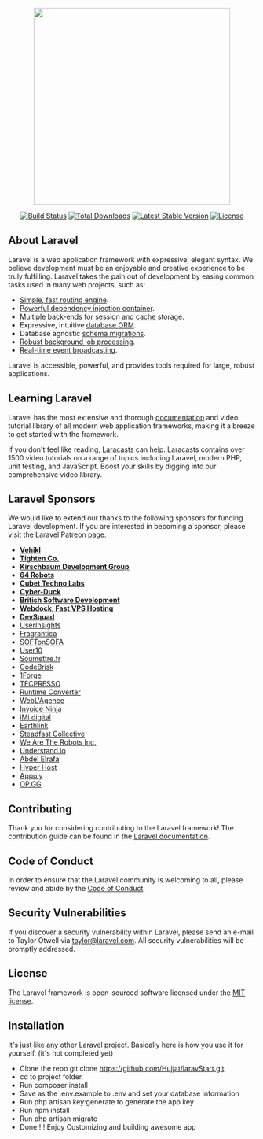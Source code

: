 <p align="center"><img src="https://res.cloudinary.com/dtfbvvkyp/image/upload/v1566331377/laravel-logolockup-cmyk-red.svg" width="400"></p>

<p align="center">
<a href="https://travis-ci.org/laravel/framework"><img src="https://travis-ci.org/laravel/framework.svg" alt="Build Status"></a>
<a href="https://packagist.org/packages/laravel/framework"><img src="https://poser.pugx.org/laravel/framework/d/total.svg" alt="Total Downloads"></a>
<a href="https://packagist.org/packages/laravel/framework"><img src="https://poser.pugx.org/laravel/framework/v/stable.svg" alt="Latest Stable Version"></a>
<a href="https://packagist.org/packages/laravel/framework"><img src="https://poser.pugx.org/laravel/framework/license.svg" alt="License"></a>
</p>

## About Laravel

Laravel is a web application framework with expressive, elegant syntax. We believe development must be an enjoyable and creative experience to be truly fulfilling. Laravel takes the pain out of development by easing common tasks used in many web projects, such as:

- [Simple, fast routing engine](https://laravel.com/docs/routing).
- [Powerful dependency injection container](https://laravel.com/docs/container).
- Multiple back-ends for [session](https://laravel.com/docs/session) and [cache](https://laravel.com/docs/cache) storage.
- Expressive, intuitive [database ORM](https://laravel.com/docs/eloquent).
- Database agnostic [schema migrations](https://laravel.com/docs/migrations).
- [Robust background job processing](https://laravel.com/docs/queues).
- [Real-time event broadcasting](https://laravel.com/docs/broadcasting).

Laravel is accessible, powerful, and provides tools required for large, robust applications.

## Learning Laravel

Laravel has the most extensive and thorough [documentation](https://laravel.com/docs) and video tutorial library of all modern web application frameworks, making it a breeze to get started with the framework.

If you don't feel like reading, [Laracasts](https://laracasts.com) can help. Laracasts contains over 1500 video tutorials on a range of topics including Laravel, modern PHP, unit testing, and JavaScript. Boost your skills by digging into our comprehensive video library.

## Laravel Sponsors

We would like to extend our thanks to the following sponsors for funding Laravel development. If you are interested in becoming a sponsor, please visit the Laravel [Patreon page](https://patreon.com/taylorotwell).

- **[Vehikl](https://vehikl.com/)**
- **[Tighten Co.](https://tighten.co)**
- **[Kirschbaum Development Group](https://kirschbaumdevelopment.com)**
- **[64 Robots](https://64robots.com)**
- **[Cubet Techno Labs](https://cubettech.com)**
- **[Cyber-Duck](https://cyber-duck.co.uk)**
- **[British Software Development](https://www.britishsoftware.co)**
- **[Webdock, Fast VPS Hosting](https://www.webdock.io/en)**
- **[DevSquad](https://devsquad.com)**
- [UserInsights](https://userinsights.com)
- [Fragrantica](https://www.fragrantica.com)
- [SOFTonSOFA](https://softonsofa.com/)
- [User10](https://user10.com)
- [Soumettre.fr](https://soumettre.fr/)
- [CodeBrisk](https://codebrisk.com)
- [1Forge](https://1forge.com)
- [TECPRESSO](https://tecpresso.co.jp/)
- [Runtime Converter](http://runtimeconverter.com/)
- [WebL'Agence](https://weblagence.com/)
- [Invoice Ninja](https://www.invoiceninja.com)
- [iMi digital](https://www.imi-digital.de/)
- [Earthlink](https://www.earthlink.ro/)
- [Steadfast Collective](https://steadfastcollective.com/)
- [We Are The Robots Inc.](https://watr.mx/)
- [Understand.io](https://www.understand.io/)
- [Abdel Elrafa](https://abdelelrafa.com)
- [Hyper Host](https://hyper.host)
- [Appoly](https://www.appoly.co.uk)
- [OP.GG](https://op.gg)

## Contributing

Thank you for considering contributing to the Laravel framework! The contribution guide can be found in the [Laravel documentation](https://laravel.com/docs/contributions).

## Code of Conduct

In order to ensure that the Laravel community is welcoming to all, please review and abide by the [Code of Conduct](https://laravel.com/docs/contributions#code-of-conduct).

## Security Vulnerabilities

If you discover a security vulnerability within Laravel, please send an e-mail to Taylor Otwell via [taylor@laravel.com](mailto:taylor@laravel.com). All security vulnerabilities will be promptly addressed.

## License

The Laravel framework is open-sourced software licensed under the [MIT license](https://opensource.org/licenses/MIT).

## Installation

It's just like any other Laravel project. Basically here is how you use it for yourself. (it's not completed yet)
- Clone the repo git clone https://github.com/Hujjat/laravStart.git
- cd to project folder.
- Run composer install
- Save as the .env.example to .env and set your database information
- Run php artisan key:generate to generate the app key
- Run npm install
- Run php artisan migrate
- Done !!! Enjoy Customizing and building awesome app

